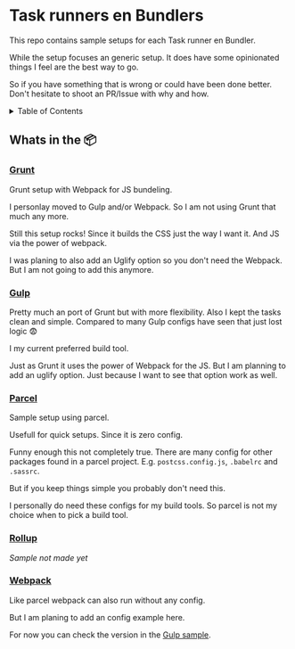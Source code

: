 # Task runners en Bundlers

This repo contains sample setups for each Task runner en Bundler.

While the setup focuses an generic setup.
It does have some opinionated things I feel are the best way to go.

So if you have something that is wrong
or could have been done better.
Don't hesitate to shoot an PR/Issue with why and how.

<details><summary>Table of Contents</summary>

- [Whats in the 📦](#whats-in-the-%f0%9f%93%a6)
  - [Grunt](#grunt)
  - [Gulp](#gulp)
  - [Parcel](#parcel)
  - [Rollup](#rollup)
  - [Webpack](#webpack)

</details>

## Whats in the 📦

### [Grunt](./grunt/README.md)

Grunt setup with Webpack for JS bundeling.

I personlay moved to Gulp and/or Webpack.
So I am not using Grunt that much any more.

Still this setup rocks!
Since it builds the CSS just the way I want it.
And JS via the power of webpack.

I was planing to also add an Uglify option so you don't need the Webpack.
But I am not going to add this anymore.

### [Gulp](./gulp/README.md)

Pretty much an port of Grunt but with more flexibility.
Also I kept the tasks clean and simple.
Compared to many Gulp configs have seen that just lost logic 😨

I my current preferred build tool.

Just as Grunt it uses the power of Webpack for the JS.
But I am planning to add an uglify option.
Just because I want to see that option work as well.

### [Parcel](./parcel/README.md)

Sample setup using parcel.

Usefull for quick setups.
Since it is zero config.

Funny enough this not completely true.
There are many config for other packages found in a parcel project.
E.g. `postcss.config.js`, `.babelrc` and `.sassrc`.

But if you keep things simple you probably don't need this.

I personally do need these configs for my build tools.
So parcel is not my choice when to pick a build tool.

### [Rollup](./rollup/README.md)

_Sample not made yet_

### [Webpack](./webpack/README.md)

Like parcel webpack can also run without any config.

But I am planing to add an config example here.

For now you can check the version in the [Gulp sample](./gulp/webpack.config.js).
